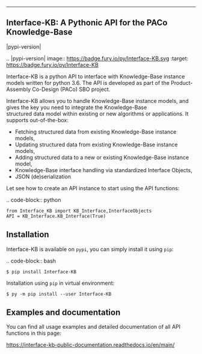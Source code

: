 -----------------------------------------------------------
  Interface-KB: A Pythonic API for the PACo Knowledge-Base
-----------------------------------------------------------

|pypi-version|

.. |pypi-version| image:: https://badge.fury.io/py/Interface-KB.svg
    :target: https://badge.fury.io/py/Interface-KB


Interface-KB is a python API to interface with Knowledge-Base instance models written for python 3.6.
The API is developed as part of the Product-Assembly Co-Design (PACo) SBO project.

Interface-KB allows you to handle Knowledge-Base instance models, and gives the key you need to integrate the Knowledge-Base  
structured data model within existing or new algorithms or applications. It supports out-of-the-box:

* Fetching structured data from existing Knowledge-Base instance models,
* Updating structured data from existing Knowledge-Base instance models,
* Adding structured data to a new or existing Knowledge-Base instance model,
* Knowledge-Base interface handling via standardized Interface Objects,
* JSON (de)serialization


Let see how to create an API instance to start using the API functions:

.. code-block:: python

    from Interface_KB import KB_Interface,InterfaceObjects
    API = KB_Interface.KB_Interface(True)
    
    
Installation
------------   

Interface-KB is available on ``pypi``, you can simply install it using ``pip``: 

.. code-block:: bash

    $ pip install Interface-KB
    
Installation using ``pip`` in virtual environment:

    $ py -m pip install --user Interface-KB


Examples and documentation
---------------------------

You can find all usage examples and detailed documentation of all API functions in this page:

https://interface-kb-public-documentation.readthedocs.io/en/main/


